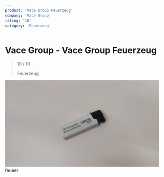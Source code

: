 ```yaml
---
product: 'Vace Group Feuerzeug'
company: 'Vace Group'
rating: '10'
category: 'Feuerzeug'
---
```


# Vace Group - Vace Group Feuerzeug
>
> 10 / 10
>
> Feuerzeug

![Vace Group Feuerzeug](assets\vace-group-vace-group-feuerzeug-6f8307ce-282e-452b-82a5-98407e553dc4.jpg)
feueer
